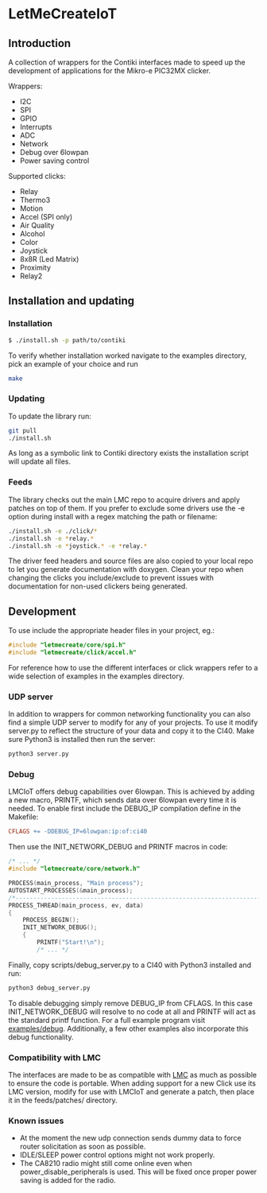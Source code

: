 # LetMeCreateIoT

## Introduction

A collection of wrappers for the Contiki interfaces made to speed up the development of applications 
for the Mikro-e PIC32MX clicker.

Wrappers:
  - I2C
  - SPI
  - GPIO
  - Interrupts
  - ADC
  - Network
  - Debug over 6lowpan
  - Power saving control

Supported clicks:
  - Relay
  - Thermo3
  - Motion
  - Accel (SPI only)
  - Air Quality
  - Alcohol
  - Color
  - Joystick
  - 8x8R (Led Matrix)
  - Proximity
  - Relay2

## Installation and updating

### Installation

```sh
$ ./install.sh -p path/to/contiki
```

To verify whether installation worked navigate to the examples directory, pick an example of your 
choice and run

```sh
make
```

### Updating

To update the library run:

```sh
git pull
./install.sh
```

As long as a symbolic link to Contiki directory exists the installation script will update all files.

### Feeds

The library checks out the main LMC repo to acquire drivers and apply patches on top of them. If you
prefer to exclude some drivers use the -e option during install with a regex matching the path or
filename:

```sh
./install.sh -e ./click/*
./install.sh -e *relay.*
./install.sh -e *joystick.* -e *relay.*
```

The driver feed headers and source files are also copied to your local repo to let you generate 
documentation with doxygen. Clean your repo when changing the clicks you include/exclude to prevent 
issues with documentation for non-used clickers being generated.

## Development

To use include the appropriate header files in your project, eg.:

```C
#include "letmecreate/core/spi.h"
#include "letmecreate/click/accel.h"
```

For reference how to use the different interfaces or click wrappers refer to a wide selection of 
examples in the examples directory.

### UDP server

In addition to wrappers for common networking functionality you can also find a simple UDP server to
modify for any of your projects. To use it modify server.py to reflect the structure of your data 
and copy it to the CI40. Make sure Python3 is installed then run the server:

```python
python3 server.py
```

### Debug

LMCIoT offers debug capabilities over 6lowpan. This is achieved by adding a new macro, PRINTF, which 
sends data over 6lowpan every time it is needed. To enable first include the DEBUG_IP compilation 
define in the Makefile:

```Makefile
CFLAGS += -DDEBUG_IP=6lowpan:ip:of:ci40
```

Then use the INIT_NETWORK_DEBUG and PRINTF macros in code:
```C
/* ... */
#include "letmecreate/core/network.h"

PROCESS(main_process, "Main process");
AUTOSTART_PROCESSES(&main_process);
/*---------------------------------------------------------------------------*/
PROCESS_THREAD(main_process, ev, data)
{
    PROCESS_BEGIN();
    INIT_NETWORK_DEBUG();
    {
        PRINTF("Start!\n");
        /* ... */
```
Finally, copy scripts/debug_server.py to a CI40 with Python3 installed and run:
```sh
python3 debug_server.py
```

To disable debugging simply remove DEBUG_IP from CFLAGS. In this case INIT_NETWORK_DEBUG will 
resolve to no code at all and PRINTF will act as the standard printf function. For a full example 
program visit [examples/debug](https://github.com/mtusnio/LetMeCreateIoT/tree/dev/examples/debug). 
Additionally, a few other examples also incorporate this debug functionality.

### Compatibility with LMC

The interfaces are made to be as compatible with [LMC](https://github.com/francois-berder/LetMeCreate) 
as much as possible to ensure the code is portable. When adding support for a new Click use its LMC
version, modify for use with LMCIoT and generate a patch, then place it in the
feeds/patches/ directory.

### Known issues

- At the moment the new udp connection sends dummy data to force router solicitation as soon as 
possible.
- IDLE/SLEEP power control options might not work properly.
- The CA8210 radio might still come online even when power_disable_peripherals is used. This will be
fixed once proper power saving is added for the radio.
